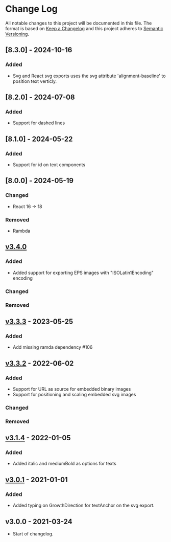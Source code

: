 # Change Log

All notable changes to this project will be documented in this file. The format is based on [Keep a Changelog](http://keepachangelog.com/) and this project adheres to [Semantic Versioning](http://semver.org/).

## [8.3.0] - 2024-10-16

### Added

- Svg and React svg exports uses the svg attribute 'alignment-baseline' to position text verticly.

## [8.2.0] - 2024-07-08

### Added

- Support for dashed lines

## [8.1.0] - 2024-05-22

### Added

- Support for id on text components

## [8.0.0] - 2024-05-19

### Changed

- React 16 -> 18

### Removed

- Rambda

## [v3.4.0](https://github.com/dividab/abstract-visuals/compare/abstract-image@3.3.3...abstract-image@3.4.0)

### Added

- Added support for exporting EPS images with "ISOLatin1Encoding" encoding

### Changed

### Removed

## [v3.3.3](https://github.com/dividab/abstract-visuals/compare/abstract-image@3.3.2...abstract-image@3.3.3) - 2023-05-25

### Added

- Add missing ramda dependency #106

## [v3.3.2](https://github.com/dividab/abstract-visuals/compare/abstract-image@3.0.0...abstract-image@3.3.2) - 2022-06-02

### Added

- Support for URL as source for embedded binary images
- Support for positioning and scaling embedded svg images

### Changed

### Removed

## [v3.1.4](https://github.com/dividab/abstract-visuals/compare/abstract-image@3.1.3...abstract-image@3.1.4) - 2022-01-05

### Added

- Added italic and mediumBold as options for texts

## [v3.0.1](https://github.com/dividab/abstract-visuals/compare/abstract-image@3.0.0...abstract-image@3.0.1) - 2021-01-01

### Added

- Added typing on GrowthDirection for textAnchor on the svg export.

## v3.0.0 - 2021-03-24

- Start of changelog.
